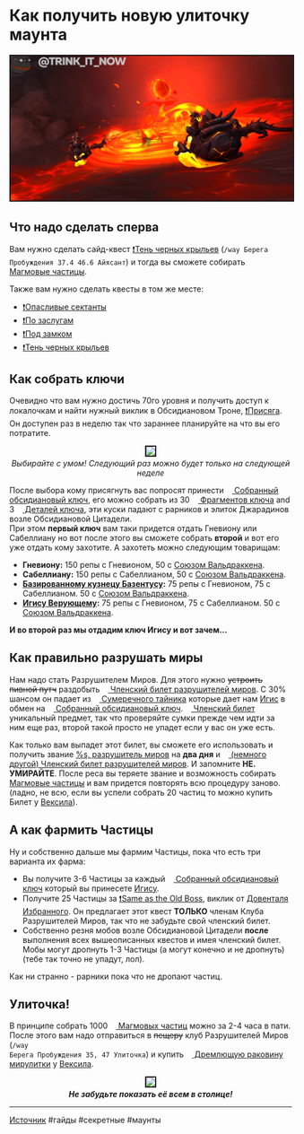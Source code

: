 # Как получить новую улиточку маунта

<p align="center">
<img src="https://github.com/MagicalCow/TrinkIT-News/blob/main/Assets/WH330240/WH330240-01.jpg?raw=true" width="700" border="2" />
</p>  

## Что надо сделать сперва
Вам нужно сделать сайд-квест <a href="https://www.wowhead.com/ru/quest=65691/">❗Тень черных крыльев</a> (<code>/way Берега Пробуждения 37.4 46.6 Айясант</code>) и тогда вы сможете собирать <a href="https://www.wowhead.com/ru/item=202173/магмовая-частица"><img src="https://wow.zamimg.com/images/wow/icons/large/creatureportrait_twilightshammer_lava_magicball.jpg" width="11" height="11"  valign="bottom" /> Магмовые частицы</a>.  

Также вам нужно сделать квесты в том же месте:  
  - <a href="https://www.wowhead.com/ru/quest=65690/опасливые-сектанты">❗Опасливые сектанты</a>  
  - <a href="https://www.wowhead.com/ru/quest=65687/по-заслугам">❗По заслугам</a>  
  - <a href="https://www.wowhead.com/ru/quest=65782/под-замком">❗Под замком</a>  
  - <a href="https://www.wowhead.com/ru/quest=65691/тень-черных-крыльев">❗Тень черных крыльев</a>  

## Как собрать ключи
Очевидно что вам нужно достичь 70го уровня и получить доступ к локалочкам и найти нужный виклик в Обсидиановом Троне, <a href="https://www.wowhead.com/ru/quest=66419">❗Присяга</a>. Он доступен раз в неделю так что зараннее планируйте на что вы его потратите.  

<p align="center">
<a href="https://wow.zamimg.com/uploads/screenshots/normal/1085600.jpg"><img src="https://wow.zamimg.com/uploads/screenshots/normal/1085600.jpg" width="700" border="2" /></a><br>
<i>Выбирайте с умом! Следующий раз можно будет только на следующей неделе</i>
</p>  

После выбора кому присягнуть вас попросят принести <a href="https://www.wowhead.com/ru/item=191264/"><img src="https://wow.zamimg.com/images/wow/icons/large/inv_archaeology_70_keytonarthalasacademy.jpg" width="11" height="11"  valign="bottom" /> Собранный обсидиановый ключ</a>, его можно собрать из 30 <a href="https://www.wowhead.com/ru/item=191251/key-fragments"><img src="https://wow.zamimg.com/images/wow/icons/large/trade_archaeology_highborne_artifactfragment.jpg" width="11" height="11"  valign="bottom" /> Фрагментов ключа</a> and 3 <a href="https://www.wowhead.com/ru/item=193201/key-framing"><img src="https://wow.zamimg.com/images/wow/icons/large/inv_misc_key_15.jpg" width="11" height="11"  valign="bottom" /> Деталей ключа</a>, эти куски падают с рарников и элиток Джарадинов возле Обсидиановой Цитадели.  
При этом **первый ключ** вам таки придется отдать Гневиону или Сабеллиану но вот после этого вы сможете собрать **второй** и вот его уже отдать кому захотите. А захотеть можно следующим товарищам:

- **Гневиону:** 150 репы c Гневионом, 50 с <a href="https://www.wowhead.com/ru/faction=2510/">Союзом Вальдраккена</a>.  
- **Сабеллиану:** 150 репы с Сабеллианом, 50 с <a href="https://www.wowhead.com/ru/faction=2510/">Союзом Вальдраккена</a>.  
- **<a href="https://www.wowhead.com/ru/npc=187272/">Базированному кузнецу Базентусу</a>:** 75 репы с Гневионом, 75 с Сабеллианом. 50 с <a href="https://www.wowhead.com/ru/faction=2510/">Союзом Вальдраккена</a>.  
- **<a href="https://www.wowhead.com/ru/npc=187275/">Игису Верующему</a>:** 75 репы с Гневионом, 75 с Сабеллианом. 50 с <a href="https://www.wowhead.com/ru/faction=2510/">Союзом Вальдраккена</a>.  

**И во второй раз мы отдадим ключ Игису и вот зачем...**

## Как правильно разрушать миры
Нам надо стать Разрушителем Миров. Для этого нужно ~~устроить пивной путч~~ раздобыть <a href="https://www.wowhead.com/ru/item=199215"><img src="https://wow.zamimg.com/images/wow/icons/large/inv_misc_notepicture2c.jpg" width="11" height="11"  valign="bottom" /> Членский билет разрушителей миров</a>. С 30% шансом он падает из <a href="https://www.wowhead.com/ru/item=201817/сумеречный-тайник"><img src="https://wow.zamimg.com/images/wow/icons/large/item_revendreth_paragonchest_02.jpg" width="11" height="11"  valign="bottom" /> Сумеречного тайника</a> которые дает нам <a href="https://www.wowhead.com/ru/npc=187275/игис-верующий">Игис</a> в обмен на <a href="https://www.wowhead.com/ru/item=191264/"><img src="https://wow.zamimg.com/images/wow/icons/large/inv_archaeology_70_keytonarthalasacademy.jpg" width="11" height="11"  valign="bottom" /> Собранный обсидиановый ключ</a>. <a href="https://www.wowhead.com/ru/item=199215"><img src="https://wow.zamimg.com/images/wow/icons/large/inv_misc_notepicture2c.jpg" width="11" height="11"  valign="bottom" /> Членский билет</a> уникальный предмет, так что проверяйте сумки прежде чем идти за ним еще раз, второй такой просто не упадет если у вас он уже есть.  

Как только вам выпадет этот билет, вы сможете его использовать и получить звание [%s, разрушитель миров](https://www.wowhead.com/ru/title=730/разрушитель-миров) на **два дня** и <a href="https://www.wowhead.com/ru/spell=386848/членский-билет-разрушителей-миров"><img src="https://wow.zamimg.com/images/wow/icons/large/ability_deathwing_cataclysm.jpg" width="11" height="11"  valign="bottom" /> (немного другой) Членский билет разрушителей миров</a>. И запомните **НЕ. УМИРАЙТЕ**. После реса вы теряете звание и возможность собирать <a href="https://www.wowhead.com/ru/item=202173/магмовая-частица"><img src="https://wow.zamimg.com/images/wow/icons/large/creatureportrait_twilightshammer_lava_magicball.jpg" width="11" height="11"  valign="bottom" /> Магмовые частицы</a> и вам придется повторять всю процедуру заново. (ладно, не всю, если вы успели собрать 20 частиц то можно купить Билет у <a href="https://www.wowhead.com/ru/npc=193310/dealer-vexil">Вексила</a>).

## А как фармить Частицы
Ну и собственно дальше мы фармим Частицы, пока что есть три варианта их фарма:
- Вы получите 3-6 Частицы за каждый <a href="https://www.wowhead.com/ru/item=191264/собранный-обсидиановый-ключ"><img src="https://wow.zamimg.com/images/wow/icons/large/inv_archaeology_70_keytonarthalasacademy.jpg" width="11" height="11"  valign="bottom" /> Собранный обсидиановый ключ</a> который вы принесете <a href="https://www.wowhead.com/ru/npc=187275/игис-верующий">Игису</a>.
- Получите 25 Частицы за [❗Same as the Old Boss](https://www.wowhead.com/ru/quest=65840), виклик от <a href="https://www.wowhead.com/ru/npc=191310/довенталь-избранный">Довенталя Избранного</a>. Он предлагает этот квест **ТОЛЬКО** членам Клуба Разрушителей Миров, так что не забудьте свой членский билет.
- Собственно резня мобов возле Обсидиановой Цитадели **после** выполнения всех вышеописанных квестов и имея членский билет. Мобы могут дропнуть 1-3 Частицы (а могут конечно и не дропнуть)(тебе так точно не упадут, лол).

Как ни странно - рарники пока что не дропают частиц.

## Улиточка!
В принципе собрать 1000 <a href="https://www.wowhead.com/ru/item=202173"><img src="https://wow.zamimg.com/images/wow/icons/large/creatureportrait_twilightshammer_lava_magicball.jpg" width="11" height="11"  valign="bottom" /> Магмовых частиц</a> можно за 2-4 часа в пати. После этого вам надо отправиться в ~~пещеру~~ клуб Разрушителей Миров (<code>/way Берега Пробуждения 35, 47 Улиточка</code>) и купить <a href="https://www.wowhead.com/ru/item=192786/"><img src="https://wow.zamimg.com/images/wow/icons/large/inv_snailmount_yellow.jpg" width="11" height="11"  valign="bottom" /> Дремлющую раковину мирулитки</a> у <a href="https://www.wowhead.com/ru/npc=193310/dealer-vexil">Вексила</a>.  


<p align="center">
<a href="https://wow.zamimg.com/uploads/screenshots/normal/1086895.jpg"><img src="https://wow.zamimg.com/uploads/screenshots/normal/1086895.jpg" width="700" border="2" /></a><br>
<b><i>Не забудьте показать её всем в столице!</i></b>
</p>  

---
[Источник](https://www.wowhead.com/news/330240)
#гайды #секретные #маунты